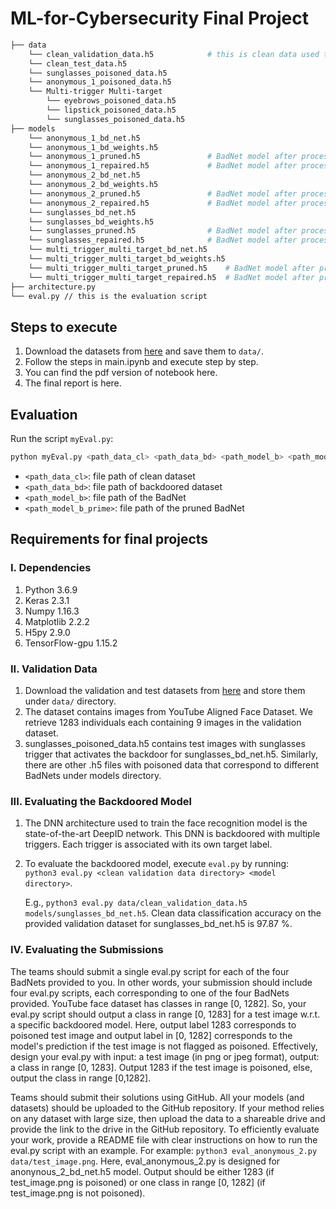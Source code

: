 # ML-for-Cybersecurity Final Project

```bash
├── data 
    └── clean_validation_data.h5            # this is clean data used to evaluate the BadNet and design the backdoor defense
    └── clean_test_data.h5
    └── sunglasses_poisoned_data.h5
    └── anonymous_1_poisoned_data.h5
    └── Multi-trigger Multi-target
        └── eyebrows_poisoned_data.h5
        └── lipstick_poisoned_data.h5
        └── sunglasses_poisoned_data.h5
├── models
    └── anonymous_1_bd_net.h5
    └── anonymous_1_bd_weights.h5
    └── anonymous_1_pruned.h5               # BadNet model after processing pruning
    └── anonymous_1_repaired.h5             # BadNet model after processing retraining
    └── anonymous_2_bd_net.h5
    └── anonymous_2_bd_weights.h5
    └── anonymous_2_pruned.h5               # BadNet model after processing pruning
    └── anonymous_2_repaired.h5             # BadNet model after processing retraining
    └── sunglasses_bd_net.h5
    └── sunglasses_bd_weights.h5
    └── sunglasses_pruned.h5                # BadNet model after processing pruning
    └── sunglasses_repaired.h5              # BadNet model after processing retraining
    └── multi_trigger_multi_target_bd_net.h5
    └── multi_trigger_multi_target_bd_weights.h5
    └── multi_trigger_multi_target_pruned.h5    # BadNet model after processing pruning
    └── multi_trigger_multi_target_repaired.h5  # BadNet model after processing retraining
├── architecture.py
└── eval.py // this is the evaluation script
```

## Steps to execute
   1. Download the datasets from [here](https://drive.google.com/drive/folders/1Rs68uH8Xqa4j6UxG53wzD0uyI8347dSq?usp=sharing) and save them to `data/`.
   2. Follow the steps in main.ipynb and execute step by step.
   3. You can find the pdf version of notebook here.
   4. The final report is here.

## Evaluation
Run the script `myEval.py`:

```bash
python myEval.py <path_data_cl> <path_data_bd> <path_model_b> <path_model_b_prime>
```

- `<path_data_cl>`: file path of clean dataset
- `<path_data_bd>`: file path of backdoored dataset
- `<path_model_b>`: file path of the BadNet
- `<path_model_b_prime>`: file path of the pruned BadNet


## Requirements for final projects
### I. Dependencies
   1. Python 3.6.9
   2. Keras 2.3.1
   3. Numpy 1.16.3
   4. Matplotlib 2.2.2
   5. H5py 2.9.0
   6. TensorFlow-gpu 1.15.2
   
### II. Validation Data
   1. Download the validation and test datasets from [here](https://drive.google.com/drive/folders/13o2ybRJ1BkGUvfmQEeZqDo1kskyFywab?usp=sharing) and store them under `data/` directory.
   2. The dataset contains images from YouTube Aligned Face Dataset. We retrieve 1283 individuals each containing 9 images in the validation dataset.
   3. sunglasses_poisoned_data.h5 contains test images with sunglasses trigger that activates the backdoor for sunglasses_bd_net.h5. Similarly, there are other .h5 files with poisoned data that correspond to different BadNets under models directory.

### III. Evaluating the Backdoored Model
   1. The DNN architecture used to train the face recognition model is the state-of-the-art DeepID network. This DNN is backdoored with multiple triggers. Each trigger is associated with its own target label. 
   2. To evaluate the backdoored model, execute `eval.py` by running:  
      `python3 eval.py <clean validation data directory> <model directory>`.
      
      E.g., `python3 eval.py data/clean_validation_data.h5  models/sunglasses_bd_net.h5`. Clean data classification accuracy on the provided validation dataset for sunglasses_bd_net.h5 is 97.87 %.

### IV. Evaluating the Submissions
The teams should submit a single eval.py script for each of the four BadNets provided to you. In other words, your submission should include four eval.py scripts, each corresponding to one of the four BadNets provided. YouTube face dataset has classes in range [0, 1282]. So, your eval.py script should output a class in range [0, 1283] for a test image w.r.t. a specific backdoored model. Here, output label 1283 corresponds to poisoned test image and output label in [0, 1282] corresponds to the model's prediction if the test image is not flagged as poisoned. Effectively, design your eval.py with input: a test image (in png or jpeg format), output: a class in range [0, 1283]. Output 1283 if the test image is poisoned, else, output the class in range [0,1282].

Teams should submit their solutions using GitHub. All your models (and datasets) should be uploaded to the GitHub repository. If your method relies on any dataset with large size, then upload the data to a shareable drive and provide the link to the drive in the GitHub repository. To efficiently evaluate your work, provide a README file with clear instructions on how to run the eval.py script with an example.
For example: `python3 eval_anonymous_2.py data/test_image.png`. Here, eval_anonymous_2.py is designed for anonynous_2_bd_net.h5 model. Output should be either 1283 (if test_image.png is poisoned) or one class in range [0, 1282] (if test_image.png is not poisoned).
